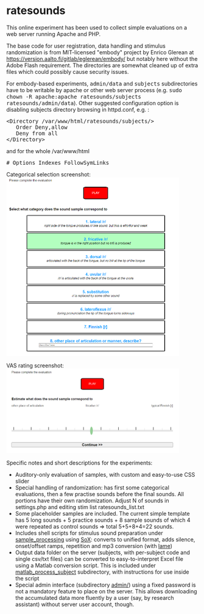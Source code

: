 # ratesounds
This online experiment has been used to collect simple evaluations on a web server running Apache and PHP.

The base code for user registration, data handling and stimulus randomization is from MIT-licensed "embody" project by Enrico Glerean at https://version.aalto.fi/gitlab/eglerean/embody/ but notably here without the Adobe Flash requirement. The directories are somewhat cleaned up of extra files which could possibly cause security issues.

For embody-based experiments, <tt>admin/data</tt> and <tt>subjects</tt> subdirectories have to be writable by apache or other web server process (e.g. <tt>sudo chown -R apache:apache ratesounds/subjects ratesounds/admin/data</tt>). Other suggested configuration option is disabling subjects directory browsing in httpd.conf, e.g. :
<pre>
&lt;Directory /var/www/html/ratesounds/subjects/&gt;
   Order Deny,allow
   Deny from all
&lt;/Directory&gt;
</pre>
and for the whole /var/www/html 
<pre>
# Options Indexes FollowSymLinks
</pre>

Categorical selection screenshot:<br>
<img src="screenshot_categorical.png" width="90%">

VAS rating screenshot:<br>
<img src="screenshot_vas_rating.png" width="90%">

Specific notes and short descriptions for the experiments:

<ul>
  <li>Auditory-only evaluation of samples, with custom and easy-to-use CSS slider
  <li>Special handling of randomization: has first some categorical evaluations, then a few practise sounds before the final sounds. All portions have their own randomization. Adjust N of sounds in settings.php and editing stim list ratesounds_list.txt
  <li>Some placeholder samples are included. The current simple template has 5 long sounds + 5 practice sounds + 8 sample sounds of which 4 were repeated as control sounds => total 5+5+8+4=22 sounds. 
  <li>Includes shell scripts for stimulus sound preparation under <a href="sample_processing">sample_processing</a> using <a href="http://sox.sourceforge.net">SoX</a>: converts to unified format, adds silence, onset/offset ramps, repetition and mp3 conversion (with <a href="https://lame.sourceforge.io/">lame</a>)
  <li>Output data folder on the server (subjects, with per-subject code and single csv/txt files) can be converted to easy-to-interpret Excel file using a Matlab conversion script. This is included under <a href="matlab_process_subject/">matlab_process_subject</a> subdirectory, with instructions for use inside the script
  <li>Special admin interface (subdirectory <a href="admin/">admin/</a>) using a fixed password is not a mandatory feature to place on the server. This allows downloading the accumulated data more fluently by a user (say, by research assistant) without server user account, though.
</ul>
